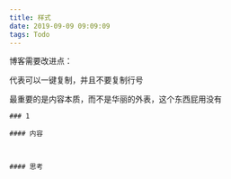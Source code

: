 ```yaml
---
title: 样式
date: 2019-09-09 09:09:09
tags: Todo
---
```


博客需要改进点：

代表可以一键复制，并且不要复制行号

最重要的是内容本质，而不是华丽的外表，这个东西屁用没有

```
### 1

#### 内容



#### 思考


```
